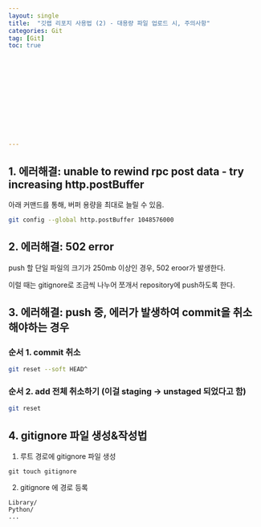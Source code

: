 ```yaml
---
layout: single
title:  "깃랩 리포지 사용법 (2) - 대용량 파일 업로드 시, 주의사항"
categories: Git
tag: [Git]
toc: true













---
```


## 1. 에러해결: unable to rewind rpc post data - try increasing http.postBuffer

아래 커맨드를 통해, 버퍼 용량을 최대로 늘릴 수 있음.

```bash
git config --global http.postBuffer 1048576000
```









## 2. 에러해결: 502 error

push 할 단일 파일의 크기가 250mb 이상인 경우, 502 eroor가 발생한다.

이럴 때는 gitignore로 조금씩 나누어 쪼개서 repository에 push하도록 한다.









## 3. 에러해결: push 중, 에러가 발생하여 commit을 취소해야하는 경우

### 순서 1. commit 취소

```bash
git reset --soft HEAD^
```









### 순서 2. add 전체 취소하기 (이걸 staging -> unstaged 되었다고 함)

```bash
git reset
```











## 4. gitignore 파일 생성&작성법

1. 루트 경로에 gitignore 파일 생성

```
git touch gitignore
```









2. gitignore 에 경로 등록

```
Library/
Python/
...
```